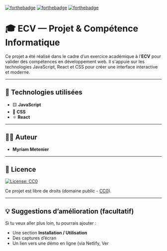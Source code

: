 [![forthebadge](https://forthebadge.com/images/badges/cc-0.svg)](https://forthebadge.com)
[![forthebadge](https://forthebadge.com/images/badges/made-with-javascript.svg)](https://forthebadge.com)
[![forthebadge](https://forthebadge.com/images/badges/uses-css.svg)](https://forthebadge.com)

# 🎓 ECV — Projet & Compétence Informatique

Ce projet a été réalisé dans le cadre d’un exercice académique à l’**ECV** pour valider des compétences en développement web. Il s'appuie sur les technologies JavaScript, React et CSS pour créer une interface interactive et moderne.

---

## 🚀 Technologies utilisées

- 🟨 **JavaScript**
- 🎨 **CSS**
- ⚛️ **React**

---

## 👩‍💻 Auteur

- **Myriam Metenier**

---

## 📄 Licence

[![License: CC0](https://img.shields.io/badge/license-CC0-lightgrey.svg)](https://creativecommons.org/publicdomain/zero/1.0/)

Ce projet est libre de droits (domaine public - [CC0](https://creativecommons.org/publicdomain/zero/1.0/)).

---

## 💡 Suggestions d’amélioration (facultatif)

Si tu veux aller plus loin, tu pourrais ajouter :
- Une section **Installation / Utilisation**
- Des captures d’écran
- Un lien vers une démo en ligne (via Netlify, Ver
